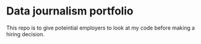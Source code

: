 # Data journalism portfolio
This repo is to give poteintial employers to look at my code before making a hiring decision.
